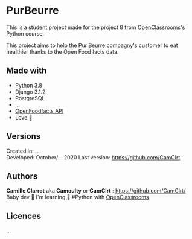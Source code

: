 PurBeurre
=================

This is a student project made for the project 8 from [OpenClassrooms](https://openclassrooms.com/)'s Python course.

This project aims to help the Pur Beurre compagny's customer to eat healthier thanks to the Open Food facts data.

## Made with

* Python 3.8
* Django 3.1.2
* PostgreSQL
* ...
* [OpenFoodfacts API](https://fr.openfoodfacts.org/)
* Love 💙

## Versions

Created in:   ...  
Developed:    October/... 2020
Last version: https://github.com/CamClrt

## Authors

**Camille Clarret** aka **Camoulty** or **CamClrt** : https://github.com/CamClrt/  
Baby dev 🐣 I'm learning 🐍 #Python with [OpenClassrooms](https://openclassrooms.com/)

## Licences

...